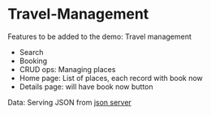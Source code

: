 # Travel-Management
Features to be added to the demo:
Travel management
  - Search
  - Booking
  - CRUD ops: Managing places
  - Home page: List of places, each record with book now
  - Details page: will have book now button

Data: Serving JSON from [json server](https://github.com/typicode/json-server)
